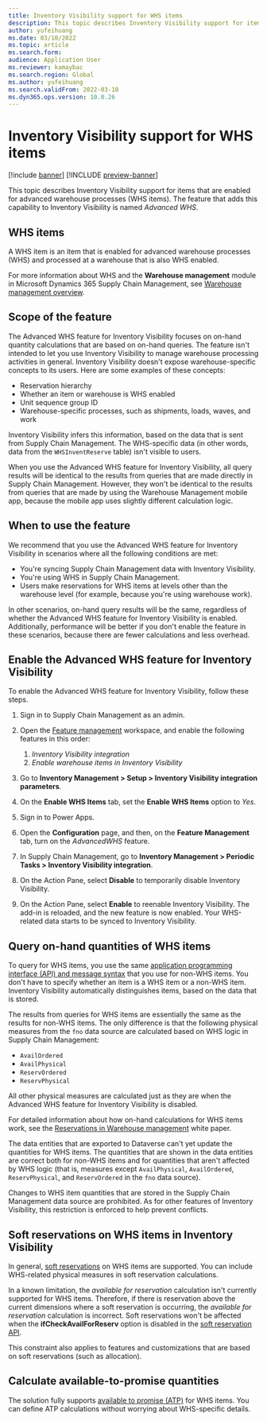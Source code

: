 ```yaml
---
title: Inventory Visibility support for WHS items
description: This topic describes Inventory Visibility support for items that are enabled for advanced warehouse processes (WHS items).
author: yufeihuang
ms.date: 03/10/2022
ms.topic: article
ms.search.form:
audience: Application User
ms.reviewer: kamaybac
ms.search.region: Global
ms.author: yufeihuang
ms.search.validFrom: 2022-03-10
ms.dyn365.ops.version: 10.0.26
---
```


# Inventory Visibility support for WHS items

[!include [banner](../includes/banner.md)]
[!INCLUDE [preview-banner](../includes/preview-banner.md)]

This topic describes Inventory Visibility support for items that are enabled for advanced warehouse processes (WHS items). The feature that adds this capability to Inventory Visibility is named *Advanced WHS*.

## WHS items

A WHS item is an item that is enabled for advanced warehouse processes (WHS) and processed at a warehouse that is also WHS enabled.

For more information about WHS and the **Warehouse management** module in Microsoft Dynamics 365 Supply Chain Management, see [Warehouse management overview](../warehousing/warehouse-management-overview.md).

## Scope of the feature

The Advanced WHS feature for Inventory Visibility focuses on on-hand quantity calculations that are based on on-hand queries. The feature isn't intended to let you use Inventory Visibility to manage warehouse processing activities in general. Inventory Visibility doesn't expose warehouse-specific concepts to its users. Here are some examples of these concepts:

- Reservation hierarchy
- Whether an item or warehouse is WHS enabled
- Unit sequence group ID
- Warehouse-specific processes, such as shipments, loads, waves, and work

Inventory Visibility infers this information, based on the data that is sent from Supply Chain Management. The WHS-specific data (in other words, data from the `WHSInventReserve` table) isn't visible to users.

When you use the Advanced WHS feature for Inventory Visibility, all query results will be identical to the results from queries that are made directly in Supply Chain Management. However, they won't be identical to the results from queries that are made by using the Warehouse Management mobile app, because the mobile app uses slightly different calculation logic.

## When to use the feature

We recommend that you use the Advanced WHS feature for Inventory Visibility in scenarios where all the following conditions are met:

- You're syncing Supply Chain Management data with Inventory Visibility.
- You're using WHS in Supply Chain Management.
- Users make reservations for WHS items at levels other than the warehouse level (for example, because you're using warehouse work).

In other scenarios, on-hand query results will be the same, regardless of whether the Advanced WHS feature for Inventory Visibility is enabled. Additionally, performance will be better if you don't enable the feature in these scenarios, because there are fewer calculations and less overhead.

## Enable the Advanced WHS feature for Inventory Visibility

To enable the Advanced WHS feature for Inventory Visibility, follow these steps.

1. Sign in to Supply Chain Management as an admin.
1. Open the [Feature management](../../fin-ops-core/fin-ops/get-started/feature-management/feature-management-overview.md) workspace, and enable the following features in this order:

    1. *Inventory Visibility integration*
    1. *Enable warehouse items in Inventory Visibility*

1. Go to **Inventory Management \> Setup \> Inventory Visibility integration parameters**.
1. On the **Enable WHS Items** tab, set the **Enable WHS Items** option to *Yes*.
1. Sign in to Power Apps.
1. Open the **Configuration** page, and then, on the **Feature Management** tab, turn on the *AdvancedWHS* feature.
1. In Supply Chain Management, go to **Inventory Management \> Periodic Tasks \> Inventory Visibility integration**.
1. On the Action Pane, select **Disable** to temporarily disable Inventory Visibility.
1. On the Action Pane, select **Enable** to reenable Inventory Visibility. The add-in is reloaded, and the new feature is now enabled. Your WHS-related data starts to be synced to Inventory Visibility.

## Query on-hand quantities of WHS items

To query for WHS items, you use the same [application programming interface (API) and message syntax](inventory-visibility-api.md) that you use for non-WHS items. You don't have to specify whether an item is a WHS item or a non-WHS item. Inventory Visibility automatically distinguishes items, based on the data that is stored.

The results from queries for WHS items are essentially the same as the results for non-WHS items. The only difference is that the following physical measures from the `fno` data source are calculated based on WHS logic in Supply Chain Management:

- `AvailOrdered`
- `AvailPhysical`
- `ReservOrdered`
- `ReservPhysical`

All other physical measures are calculated just as they are when the Advanced WHS feature for Inventory Visibility is disabled.

For detailed information about how on-hand calculations for WHS items work, see the [Reservations in Warehouse management](https://www.microsoft.com/download/details.aspx?id=43284) white paper.

The data entities that are exported to Dataverse can't yet update the quantities for WHS items. The quantities that are shown in the data entities are correct both for non-WHS items and for quantities that aren't affected by WHS logic (that is, measures except `AvailPhysical`, `AvailOrdered`, `ReservPhysical`, and `ReservOrdered` in the `fno` data source).

Changes to WHS item quantities that are stored in the Supply Chain Management data source are prohibited. As for other features of Inventory Visibility, this restriction is enforced to help prevent conflicts.

## Soft reservations on WHS items in Inventory Visibility

In general, [soft reservations](inventory-visibility-reservations.md) on WHS items are supported. You can include WHS-related physical measures in soft reservation calculations. 

In a known limitation, the *available for reservation* calculation isn't currently supported for WHS items. Therefore, if there is reservation above the current dimensions where a soft reservation is occurring, the *available for reservation* calculation is incorrect. Soft reservations won't be affected when the **ifCheckAvailForReserv** option is disabled in the [soft reservation API](inventory-visibility-api.md#create-one-reservation-event).

This constraint also applies to features and customizations that are based on soft reservations (such as allocation).

## Calculate available-to-promise quantities

The solution fully supports [available to promise (ATP)](inventory-visibility-available-to-promise.md) for WHS items. You can define ATP calculations without worrying about WHS-specific details.
